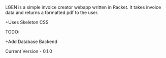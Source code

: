 LGEN is a simple invoice creator webapp written in Racket.  It takes invoice data and returns a formatted pdf to the user.

+Uses Skeleton CSS

TODO:

+Add Database Backend

Current Version - 0.1.0
